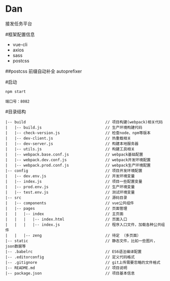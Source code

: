 # Dan
接发任务平台

#框架配置信息
- vue-cli
-  axios
-  sass
- postcss


##postcss
    前缀自动补全  autoprefixer

#启动

    npm start  
    
    端口号：8082

#目录结构    
   
    |-- build                                   // 项目构建(webpack)相关代码    
    |   |-- build.js                            // 生产环境构建代码
    |   |-- check-version.js                    // 检查node、npm等版本
    |   |-- dev-client.js                       // 热重载相关
    |   |-- dev-server.js                       // 构建本地服务器
    |   |-- utils.js                            // 构建工具相关
    |   |-- webpack.base.conf.js                // webpack基础配置
    |   |-- webpack.dev.conf.js                 // webpack开发环境配置
    |   |-- webpack.prod.conf.js                // webpack生产环境配置
    |-- config                                  // 项目开发环境配置
    |   |-- dev.env.js                          // 开发环境变量
    |   |-- index.js                            // 项目一些配置变量
    |   |-- prod.env.js                         // 生产环境变量
    |   |-- test.env.js                         // 测试环境变量
    |-- src                                     // 源码目录
    |   |-- components                          // vue公共组件
    |   |-- pages                               // 页面管理
    |   |   |-- index                           // 主页面
    |   |   |   |-- index.html                  // 页面入口
    |   |   |   |-- index.js                    // 程序入口文件，加载各种公共组件
    |   |   |-- zeng                            // 待定 （多页面）
    |-- static                                  // 静态文件，比如一些图片，json数据等
    |-- .babelrc                                // ES6语法编译配置
    |-- .editorconfig                           // 定义代码格式
    |-- .gitignore                              // git上传需要忽略的文件格式
    |-- README.md                               // 项目说明
    |-- package.json                            // 项目基本信息